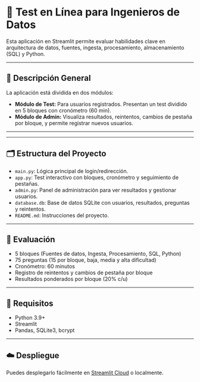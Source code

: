 
# 🧠 Test en Línea para Ingenieros de Datos

Esta aplicación en Streamlit permite evaluar habilidades clave en arquitectura de datos, fuentes, ingesta, procesamiento, almacenamiento (SQL) y Python.

---

## 🚀 Descripción General

La aplicación está dividida en dos módulos:

- **Módulo de Test:** Para usuarios registrados. Presentan un test dividido en 5 bloques con cronómetro (60 min).
- **Módulo de Admin:** Visualiza resultados, reintentos, cambios de pestaña por bloque, y permite registrar nuevos usuarios.

---

---

## 🗂 Estructura del Proyecto

- `main.py`: Lógica principal de login/redirección.
- `app.py`: Test interactivo con bloques, cronómetro y seguimiento de pestañas.
- `admin.py`: Panel de administración para ver resultados y gestionar usuarios.
- `database.db`: Base de datos SQLite con usuarios, resultados, preguntas y reintentos.
- `README.md`: Instrucciones del proyecto.

---

## 🧪 Evaluación

- 5 bloques (Fuentes de datos, Ingesta, Procesamiento, SQL, Python)
- 75 preguntas (15 por bloque, baja, media y alta dificultad)
- Cronómetro: 60 minutos
- Registro de reintentos y cambios de pestaña por bloque
- Resultados ponderados por bloque (20% c/u)

---

## 🧰 Requisitos

- Python 3.9+
- Streamlit
- Pandas, SQLite3, bcrypt

---

## ☁️ Despliegue

Puedes desplegarlo fácilmente en [Streamlit Cloud](https://streamlit.io/cloud) o localmente.

